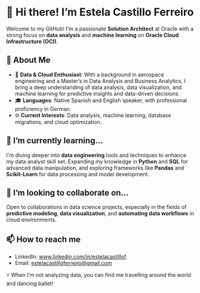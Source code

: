 
# 👋 Hi there! I’m Estela Castillo Ferreiro

Welcome to my GitHub! I'm a passionate **Solution Architect** at Oracle with a strong focus on **data analysis** and **machine learning** on **Oracle Cloud Infrastructure (OCI)**. 
## 👀 About Me
- 🧠 **Data & Cloud Enthusiast**: With a background in aerospace engineering and a Master’s in Data Analysis and Business Analytics, I bring a deep understanding of data analysis, data visualization, and machine learning for predictive insights and data-driven decisions. 
- 🎓 **Languages**: Native Spanish and English speaker, with professional proficiency in German.
- 🌐 **Current Interests**: Data analysis, machine learning, database migrations, and cloud optimization.
  
## 🌱 I’m currently learning...
I'm diving deeper into **data engineering** tools and techniques to enhance my data analyst skill set. Expanding my knowledge in **Python** and **SQL** for advanced data manipulation, and exploring frameworks like **Pandas** and **Scikit-Learn** for data processing and model development.

## 💼 I’m looking to collaborate on...
Open to collaborations in data science projects, especially in the fields of **predictive modeling**, **data visualization**, and **automating data workflows** in cloud environments.

## 📫 How to reach me
- LinkedIn: www.linkedin.com/in/estelacastillof
- Email: estelacastilloferreiro@gmail.com


 ⚡ When I’m not analyzing data, you can find me travelling around the world and dancing ballet!


